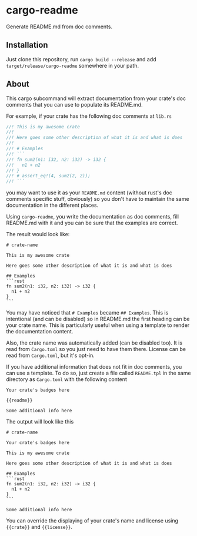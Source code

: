 # cargo-readme

Generate README.md from doc comments.

## Installation

Just clone this repository, run `cargo build --release` and add `target/release/cargo-readme`
somewhere in your path.

## About

This cargo subcommand will extract documentation from your crate's doc comments
that you can use to populate its README.md.

For example, if your crate has the following doc comments at `lib.rs`

```rust
//! This is my awesome crate
//!
//! Here goes some other description of what it is and what is does
//!
//! # Examples
//! ```
//! fn sum2(n1: i32, n2: i32) -> i32 {
//!   n1 + n2
//! }
//! # assert_eq!(4, sum2(2, 2));
//! ```
```

you may want to use it as your `README.md` content (without rust's doc comments specific stuff, obviously)
so you don't have to maintain the same documentation in the different places.

Using `cargo-readme`, you write the documentation as doc comments, fill README.md with it and
you can be sure that the examples are correct.

The result would look like:

    # crate-name

    This is my awesome crate

    Here goes some other description of what it is and what is does

    ## Examples
    ```rust
    fn sum2(n1: i32, n2: i32) -> i32 {
      n1 + n2
    }
    ```

You may have noticed that `# Examples` became `## Examples`. This is intentional (and can be disabled)
so in README.md the first heading can be your crate name. This is particularly useful when using a
template to render the documentation content.

Also, the crate name was automatically added (can be disabled too). It is read
from `Cargo.toml` so you just need to have them there. License can be read from
`Cargo.toml`, but it's opt-in.

If you have additional information that does not fit in doc comments, you can use
a template. To do so, just create a file called `README.tpl` in the same directory
as `Cargo.toml` with the following content

```
Your crate's badges here

{{readme}}

Some additional info here
```

The output will look like this

    # crate-name

    Your crate's badges here

    This is my awesome crate

    Here goes some other description of what it is and what is does

    ## Examples
    ```rust
    fn sum2(n1: i32, n2: i32) -> i32 {
      n1 + n2
    }
    ```

    Some additional info here

You can override the displaying of your crate's name and license using `{{crate}}`
and `{{license}}`.
